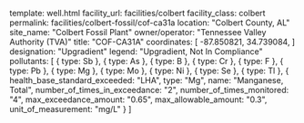 template: well.html
facility_url: facilities/colbert
facility_class: colbert
permalink: facilities/colbert-fossil/cof-ca31a
location: "Colbert County, AL"
site_name: "Colbert Fossil Plant"
owner/operator: "Tennessee Valley Authority (TVA)"
title: "COF-CA31A"
coordinates: [
    -87.850821,
    34.739084,
]
designation: "Upgradient"
legend: "Upgradient, Not In Compliance"
pollutants: [
  {
    type: Sb
  },
  {
    type: As
  },
  {
    type: B
  },
  {
    type: Cr
  },
  {
    type: F
  },
  {
    type: Pb
  },
  {
    type: Mg
  },
  {
    type: Mo
  },
  {
    type: Ni
  },
  {
    type: Se
  },
  {
    type: Tl
  },
  {
    health_base_standard_exceeded: "LHA",
    type: "Mg",
    name: "Manganese, Total",
    number_of_times_in_exceedance: "2",
    number_of_times_monitored: "4",
    max_exceedance_amount: "0.65",
    max_allowable_amount: "0.3",
    unit_of_measurement: "mg/L"
  }
]
    
